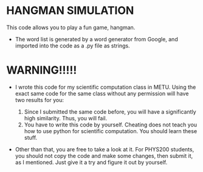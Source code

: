 # HANGMAN SIMULATION
This code allows you to play a fun game, hangman.

- The word list is generated by a word generator from Google, and imported into the code as a .py file as strings.


# WARNING!!!!!
 - I wrote this code for my scientific computation class in METU. Using the exact same code for the same class without any permission will have two results for you:

   1) Since I submitted the same code before, you will have a significantly high similarity. Thus, you will fail.
   2) You have to write this code by yourself. Cheating does not teach you how to use python for scientific computation. You should learn these stuff.
   
 - Other than that, you are free to take a look at it. For PHYS200 students, you should not copy the code and make some changes, then submit it, as I mentioned. Just give it a try and figure it out by yourself.
